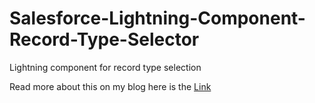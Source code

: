 # Salesforce-Lightning-Component-Record-Type-Selector
Lightning component for record type selection

Read more about this on my blog here is the <a href="https://cloudyabhi.blogspot.in/2017/03/lightning-record-type-selector.html">Link</a> 
